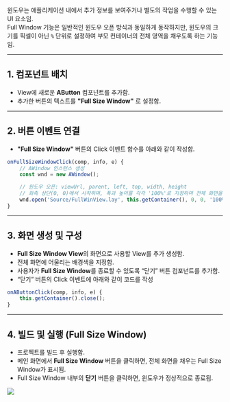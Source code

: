 
윈도우는 애플리케이션 내에서 추가 정보를 보여주거나 별도의 작업을 수행할 수 있는 UI 요소임.  
Full Window 기능은 일반적인 윈도우 오픈 방식과 동일하게 동작하지만, 윈도우의 크기를 픽셀이 아닌 `%` 단위로 설정하여 부모 컨테이너의 전체 영역을 채우도록 하는 기능임.

---

## 1. 컴포넌트 배치
* View에 새로운 **AButton** 컴포넌트를 추가함.  
* 추가한 버튼의 텍스트를 **"Full Size Window"** 로 설정함.

---

## 2. 버튼 이벤트 연결
* **"Full Size Window"** 버튼의 Click 이벤트 함수를 아래와 같이 작성함.

```javascript
onFullSizeWindowClick(comp, info, e) {
    // AWindow 인스턴스 생성
    const wnd = new AWindow();

    // 윈도우 오픈: viewUrl, parent, left, top, width, height
    // 좌측 상단(0, 0)에서 시작하며, 폭과 높이를 각각 '100%'로 지정하여 전체 화면을 채움
    wnd.open('Source/FullWinView.lay', this.getContainer(), 0, 0, '100%', '100%');
}
```

---

## 3. 화면 생성 및 구성
  - **Full Size Window View**의 화면으로 사용할 View를 추가 생성함.
  - 전체 화면에 어울리는 배경색을 지정함. 
  - 사용자가 **Full Size Window**를 종료할 수 있도록 “닫기” 버튼 컴포넌트를 추가함.
  - “닫기” 버튼의 Click 이벤트에 아래와 같이 코드를 작성

```javascript
onAButtonClick(comp, info, e) {
    this.getContainer().close();
}
```

---

## 4. 빌드 및 실행 (Full Size Window)
* 프로젝트를 빌드 후 실행함.
* 메인 화면에서 **Full Size Window** 버튼을 클릭하면, 전체 화면을 채우는 Full Size Window가 표시됨.
* Full Size Window 내부의 **닫기** 버튼을 클릭하면, 윈도우가 정상적으로 종료됨.

![](https://wikidocs.net/images/page/24899/Full_Size_Window.png)